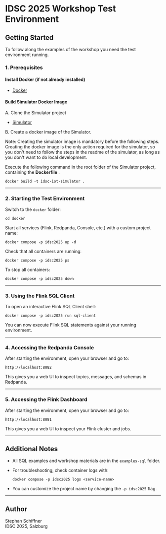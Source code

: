 # IDSC 2025 Workshop Test Environment

## Getting Started

To follow along the examples of the workshop you need the test environment running.

### 1. Prerequisites

#### Install Docker (if not already installed)
- [Docker](https://www.docker.com/products/docker-desktop) 

#### Build Simulator Docker Image

A. Clone the Simulator project
- [Simulator](https://github.com/schiffnershm/idsc25_simulator)

B. Create a docker image of the Simulator.

Note: Creating the simulator image is mandatory before the following steps. Creating the docker image is the only action required for the simulator, so you don't need to follow the steps in the readme of the simulator, as long as you don't want to do local development.

Execute the following command in the root folder of the Simulator project, containing the __Dockerfile__ . 
```shell
docker build -t idsc-iot-simulator .
``` 
---

### 2. Starting the Test Environment

Switch to the `docker` folder:

```shell
cd docker
```

Start all services (Flink, Redpanda, Console, etc.) with a custom project name:

```shell
docker compose -p idsc2025 up -d
```

Check that all containers are running:

```shell
docker compose -p idsc2025 ps
```

To stop all containers:

```shell
docker compose -p idsc2025 down
```

---

### 3. Using the Flink SQL Client

To open an interactive Flink SQL Client shell:

```shell
docker compose -p idsc2025 run sql-client
```

You can now execute Flink SQL statements against your running environment.

---

### 4. Accessing the Redpanda Console

After starting the environment, open your browser and go to:

```
http://localhost:8082
```

This gives you a web UI to inspect topics, messages, and schemas in Redpanda.

---

### 5. Accessing the Flink Dashboard

After starting the environment, open your browser and go to:

```
http://localhost:8081
```

This gives you a web UI to inspect your Flink cluster and jobs.

---

## Additional Notes

- All SQL examples and workshop materials are in the `examples-sql` folder.
- For troubleshooting, check container logs with:

  ```shell
  docker compose -p idsc2025 logs <service-name>
  ```

- You can customize the project name by changing the `-p idsc2025` flag.

---

## Author

Stephan Schiffner  
IDSC 2025, Salzburg




